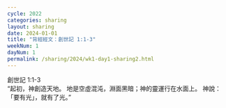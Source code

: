 ```yaml
---
cycle: 2022
categories: sharing
layout: sharing
date: 2024-01-01
title: "背經經文：創世記 1:1-3"
weekNum: 1
dayNum: 1
permalink: /sharing/2024/wk1-day1-sharing2.html
---
```

創世記 1:1-3  
“起初，神創造天地。 地是空虛混沌，淵面黑暗；神的靈運行在水面上。 神說：「要有光」，就有了光。”
